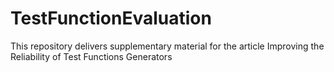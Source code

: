 # TestFunctionEvaluation
This repository delivers supplementary material for the article Improving the Reliability of Test Functions Generators

